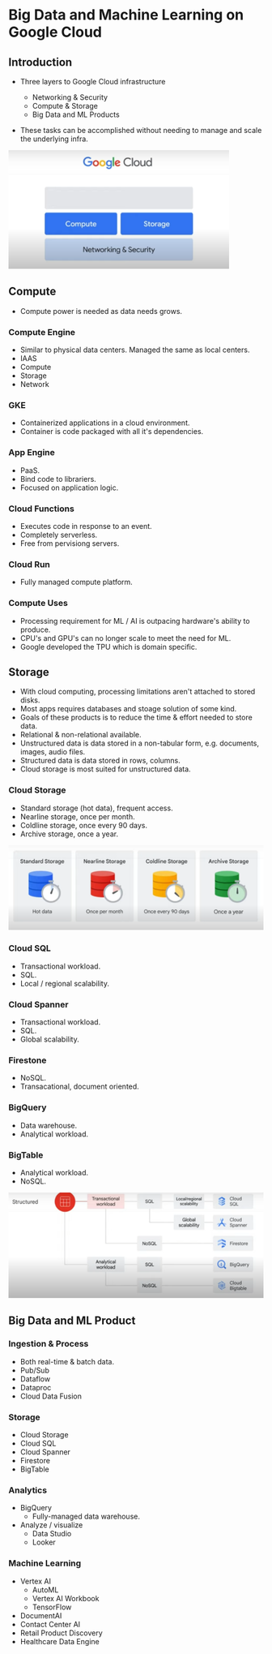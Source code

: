 # Big Data and Machine Learning on Google Cloud


## Introduction
* Three layers to Google Cloud infrastructure
    * Networking & Security
    * Compute & Storage
    * Big Data and ML Products

* These tasks can be accomplished without needing to manage and scale the underlying infra.

![GCP Structure](/images/gcp/gcp_structure.PNG)

## Compute
* Compute power is needed as data needs grows.

### Compute Engine
* Similar to physical data centers. Managed the same as local centers.
* IAAS 
* Compute
* Storage
* Network

### GKE
* Containerized applications in a cloud environment. 
* Container is code packaged with all it's dependencies. 

### App Engine
* PaaS.
* Bind code to librariers.
* Focused on application logic.

### Cloud Functions
* Executes code in response to an event.
* Completely serverless.
* Free from pervisiong servers.

### Cloud Run
* Fully managed compute platform.

### Compute Uses
* Processing requirement for ML / AI is outpacing hardware's ability to produce. 
* CPU's and GPU's can no longer scale to meet the need for ML.
* Google developed the TPU which is domain specific.


## Storage
* With cloud computing, processing limitations aren't attached to stored disks.
* Most apps requires databases and stoage solution of some kind.
* Goals of these products is to reduce the time & effort needed to store data.
* Relational & non-relational available.
* Unstructured data is data stored in a non-tabular form, e.g. documents, images, audio files.
* Structured data is data stored in rows, columns.
* Cloud storage is most suited for unstructured data.

### Cloud Storage
* Standard storage (hot data), frequent access.
* Nearline storage, once per month.
* Coldline storage, once every 90 days.
* Archive storage, once a year.

![Cloud Storage Options](/images/gcp/storage_options.PNG)

### Cloud SQL
* Transactional workload.
* SQL.
* Local / regional scalability.

### Cloud Spanner
* Transactional workload.
* SQL.
* Global scalability.

### Firestone
* NoSQL.
* Transacational, document oriented.

### BigQuery
* Data warehouse.
* Analytical workload.

### BigTable
* Analytical workload.
* NoSQL.

![Structured Options](/images/gcp/structured_data_options.PNG)


## Big Data and ML Product

### Ingestion & Process
* Both real-time & batch data.
* Pub/Sub
* Dataflow
* Dataproc
* Cloud Data Fusion

### Storage
* Cloud Storage
* Cloud SQL
* Cloud Spanner
* Firestore
* BigTable

### Analytics
* BigQuery
    * Fully-managed data warehouse.
* Analyze / visualize 
    * Data Studio
    * Looker

### Machine Learning
* Vertex AI
    * AutoML
    * Vertex AI Workbook
    * TensorFlow
* DocumentAI
* Contact Center AI
* Retail Product Discovery
* Healthcare Data Engine